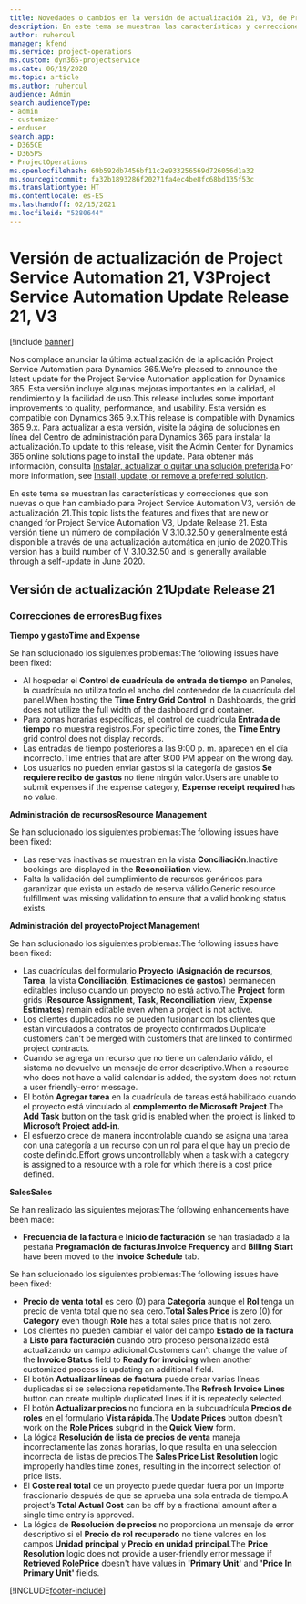 ```yaml
---
title: Novedades o cambios en la versión de actualización 21, V3, de Project Service Automation
description: En este tema se muestran las características y correcciones que están disponibles en la versión de actualización 21, V3, de Project Service Automation.
author: ruhercul
manager: kfend
ms.service: project-operations
ms.custom: dyn365-projectservice
ms.date: 06/19/2020
ms.topic: article
ms.author: ruhercul
audience: Admin
search.audienceType:
- admin
- customizer
- enduser
search.app:
- D365CE
- D365PS
- ProjectOperations
ms.openlocfilehash: 69b592db7456bf11c2e933256569d726056d1a32
ms.sourcegitcommit: fa32b1893286f20271fa4ec4be8fc68bd135f53c
ms.translationtype: HT
ms.contentlocale: es-ES
ms.lasthandoff: 02/15/2021
ms.locfileid: "5280644"
---
```

# <a name="project-service-automation-update-release-21-v3"></a><span data-ttu-id="54149-103">Versión de actualización de Project Service Automation 21, V3</span><span class="sxs-lookup"><span data-stu-id="54149-103">Project Service Automation Update Release 21, V3</span></span>

[!include [banner](../includes/psa-now-project-operations.md)]

<span data-ttu-id="54149-104">Nos complace anunciar la última actualización de la aplicación Project Service Automation para Dynamics 365.</span><span class="sxs-lookup"><span data-stu-id="54149-104">We’re pleased to announce the latest update for the Project Service Automation application for Dynamics 365.</span></span> <span data-ttu-id="54149-105">Esta versión incluye algunas mejoras importantes en la calidad, el rendimiento y la facilidad de uso.</span><span class="sxs-lookup"><span data-stu-id="54149-105">This release includes some important improvements to quality, performance, and usability.</span></span> <span data-ttu-id="54149-106">Esta versión es compatible con Dynamics 365 9.x.</span><span class="sxs-lookup"><span data-stu-id="54149-106">This release is compatible with Dynamics 365 9.x.</span></span> <span data-ttu-id="54149-107">Para actualizar a esta versión, visite la página de soluciones en línea del Centro de administración para Dynamics 365 para instalar la actualización.</span><span class="sxs-lookup"><span data-stu-id="54149-107">To update to this release, visit the Admin Center for Dynamics 365 online solutions page to install the update.</span></span> <span data-ttu-id="54149-108">Para obtener más información, consulta [Instalar, actualizar o quitar una solución preferida](https://docs.microsoft.com/power-platform/admin/install-remove-preferred-solution).</span><span class="sxs-lookup"><span data-stu-id="54149-108">For more information, see [Install, update, or remove a preferred solution](https://docs.microsoft.com/power-platform/admin/install-remove-preferred-solution).</span></span>

<span data-ttu-id="54149-109">En este tema se muestran las características y correcciones que son nuevas o que han cambiado para Project Service Automation V3, versión de actualización 21.</span><span class="sxs-lookup"><span data-stu-id="54149-109">This topic lists the features and fixes that are new or changed for Project Service Automation V3, Update Release 21.</span></span> <span data-ttu-id="54149-110">Esta versión tiene un número de compilación V 3.10.32.50 y generalmente está disponible a través de una actualización automática en junio de 2020.</span><span class="sxs-lookup"><span data-stu-id="54149-110">This version has a build number of V 3.10.32.50 and is generally available through a self-update in June 2020.</span></span>

## <a name="update-release-21"></a><span data-ttu-id="54149-111">Versión de actualización 21</span><span class="sxs-lookup"><span data-stu-id="54149-111">Update Release 21</span></span>

### <a name="bug-fixes"></a><span data-ttu-id="54149-112">Correcciones de errores</span><span class="sxs-lookup"><span data-stu-id="54149-112">Bug fixes</span></span>

<span data-ttu-id="54149-113">**Tiempo y gasto**</span><span class="sxs-lookup"><span data-stu-id="54149-113">**Time and Expense**</span></span>

<span data-ttu-id="54149-114">Se han solucionado los siguientes problemas:</span><span class="sxs-lookup"><span data-stu-id="54149-114">The following issues have been fixed:</span></span>

- <span data-ttu-id="54149-115">Al hospedar el **Control de cuadrícula de entrada de tiempo** en Paneles, la cuadrícula no utiliza todo el ancho del contenedor de la cuadrícula del panel.</span><span class="sxs-lookup"><span data-stu-id="54149-115">When hosting the **Time Entry Grid Control** in Dashboards, the grid does not utilize the full width of the dashboard grid container.</span></span>
- <span data-ttu-id="54149-116">Para zonas horarias específicas, el control de cuadrícula **Entrada de tiempo** no muestra registros.</span><span class="sxs-lookup"><span data-stu-id="54149-116">For specific time zones, the **Time Entry** grid control does not display records.</span></span>
- <span data-ttu-id="54149-117">Las entradas de tiempo posteriores a las 9:00 p. m. aparecen en el día incorrecto.</span><span class="sxs-lookup"><span data-stu-id="54149-117">Time entries that are after 9:00 PM appear on the wrong day.</span></span>
- <span data-ttu-id="54149-118">Los usuarios no pueden enviar gastos si la categoría de gastos **Se requiere recibo de gastos** no tiene ningún valor.</span><span class="sxs-lookup"><span data-stu-id="54149-118">Users are unable to submit expenses if the expense category, **Expense receipt required** has no value.</span></span>

<span data-ttu-id="54149-119">**Administración de recursos**</span><span class="sxs-lookup"><span data-stu-id="54149-119">**Resource Management**</span></span>

<span data-ttu-id="54149-120">Se han solucionado los siguientes problemas:</span><span class="sxs-lookup"><span data-stu-id="54149-120">The following issues have been fixed:</span></span>

- <span data-ttu-id="54149-121">Las reservas inactivas se muestran en la vista **Conciliación**.</span><span class="sxs-lookup"><span data-stu-id="54149-121">Inactive bookings are displayed in the **Reconciliation** view.</span></span>
- <span data-ttu-id="54149-122">Falta la validación del cumplimiento de recursos genéricos para garantizar que exista un estado de reserva válido.</span><span class="sxs-lookup"><span data-stu-id="54149-122">Generic resource fulfillment was missing validation to ensure that a valid booking status exists.</span></span>

<span data-ttu-id="54149-123">**Administración del proyecto**</span><span class="sxs-lookup"><span data-stu-id="54149-123">**Project Management**</span></span>

<span data-ttu-id="54149-124">Se han solucionado los siguientes problemas:</span><span class="sxs-lookup"><span data-stu-id="54149-124">The following issues have been fixed:</span></span>

- <span data-ttu-id="54149-125">Las cuadrículas del formulario **Proyecto** (**Asignación de recursos**, **Tarea**, la vista **Conciliación**, **Estimaciones de gastos**) permanecen editables incluso cuando un proyecto no está activo.</span><span class="sxs-lookup"><span data-stu-id="54149-125">The **Project** form grids (**Resource Assignment**, **Task**, **Reconciliation** view, **Expense Estimates**) remain editable even when a project is not active.</span></span>
- <span data-ttu-id="54149-126">Los clientes duplicados no se pueden fusionar con los clientes que están vinculados a contratos de proyecto confirmados.</span><span class="sxs-lookup"><span data-stu-id="54149-126">Duplicate customers can't be merged with customers that are linked to confirmed project contracts.</span></span>
- <span data-ttu-id="54149-127">Cuando se agrega un recurso que no tiene un calendario válido, el sistema no devuelve un mensaje de error descriptivo.</span><span class="sxs-lookup"><span data-stu-id="54149-127">When a resource who does not have a valid calendar is added, the system does not return a user friendly-error message.</span></span>
- <span data-ttu-id="54149-128">El botón **Agregar tarea** en la cuadrícula de tareas está habilitado cuando el proyecto está vinculado al **complemento de Microsoft Project**.</span><span class="sxs-lookup"><span data-stu-id="54149-128">The **Add Task** button on the task grid is enabled when the project is linked to **Microsoft Project add-in**.</span></span>
- <span data-ttu-id="54149-129">El esfuerzo crece de manera incontrolable cuando se asigna una tarea con una categoría a un recurso con un rol para el que hay un precio de coste definido.</span><span class="sxs-lookup"><span data-stu-id="54149-129">Effort grows uncontrollably when a task with a category is assigned to a resource with a role for which there is a cost price defined.</span></span>

<span data-ttu-id="54149-130">**Sales**</span><span class="sxs-lookup"><span data-stu-id="54149-130">**Sales**</span></span>

<span data-ttu-id="54149-131">Se han realizado las siguientes mejoras:</span><span class="sxs-lookup"><span data-stu-id="54149-131">The following enhancements have been made:</span></span>

- <span data-ttu-id="54149-132">**Frecuencia de la factura** e **Inicio de facturación** se han trasladado a la pestaña **Programación de facturas**.</span><span class="sxs-lookup"><span data-stu-id="54149-132">**Invoice Frequency** and **Billing Start** have been moved to the **Invoice Schedule** tab.</span></span>

<span data-ttu-id="54149-133">Se han solucionado los siguientes problemas:</span><span class="sxs-lookup"><span data-stu-id="54149-133">The following issues have been fixed:</span></span>

- <span data-ttu-id="54149-134">**Precio de venta total** es cero (0) para **Categoría** aunque el **Rol** tenga un precio de venta total que no sea cero.</span><span class="sxs-lookup"><span data-stu-id="54149-134">**Total Sales Price** is zero (0) for **Category** even though **Role** has a total sales price that is not zero.</span></span>
- <span data-ttu-id="54149-135">Los clientes no pueden cambiar el valor del campo **Estado de la factura** a **Listo para facturación** cuando otro proceso personalizado está actualizando un campo adicional.</span><span class="sxs-lookup"><span data-stu-id="54149-135">Customers can't change the value of the **Invoice Status** field to **Ready for invoicing** when another customized process is updating an additional field.</span></span>
- <span data-ttu-id="54149-136">El botón **Actualizar líneas de factura** puede crear varias líneas duplicadas si se selecciona repetidamente.</span><span class="sxs-lookup"><span data-stu-id="54149-136">The **Refresh Invoice Lines** button can create multiple duplicated lines if it is repeatedly selected.</span></span>
- <span data-ttu-id="54149-137">El botón **Actualizar precios** no funciona en la subcuadrícula **Precios de roles** en el formulario **Vista rápida**.</span><span class="sxs-lookup"><span data-stu-id="54149-137">The **Update Prices** button doesn't work on the **Role Prices** subgrid in the **Quick View** form.</span></span>
- <span data-ttu-id="54149-138">La lógica **Resolución de lista de precios de venta** maneja incorrectamente las zonas horarias, lo que resulta en una selección incorrecta de listas de precios.</span><span class="sxs-lookup"><span data-stu-id="54149-138">The **Sales Price List Resolution** logic improperly handles time zones, resulting in the incorrect selection of price lists.</span></span>
- <span data-ttu-id="54149-139">El **Coste real total** de un proyecto puede quedar fuera por un importe fraccionario después de que se aprueba una sola entrada de tiempo.</span><span class="sxs-lookup"><span data-stu-id="54149-139">A project’s **Total Actual Cost** can be off by a fractional amount after a single time entry is approved.</span></span>
- <span data-ttu-id="54149-140">La lógica de **Resolución de precios** no proporciona un mensaje de error descriptivo si el **Precio de rol recuperado** no tiene valores en los campos **Unidad principal** y **Precio en unidad principal**.</span><span class="sxs-lookup"><span data-stu-id="54149-140">The **Price Resolution** logic does not provide a user-friendly error message if **Retrieved RolePrice** doesn't have values in **'Primary Unit'** and **'Price In Primary Unit'** fields.</span></span>


[!INCLUDE[footer-include](../includes/footer-banner.md)]